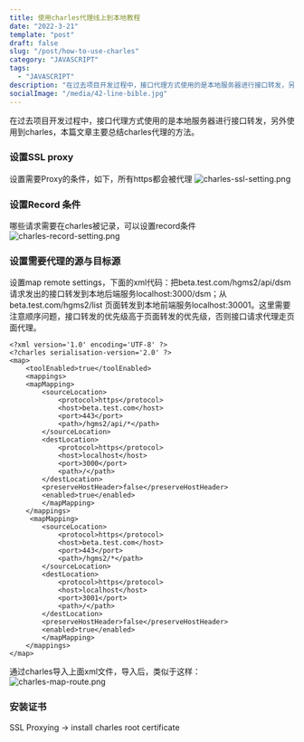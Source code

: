 ```yaml
---
title: 使用charles代理线上到本地教程
date: "2022-3-21"
template: "post"
draft: false
slug: "/post/how-to-use-charles"
category: "JAVASCRIPT"
tags:
  - "JAVASCRIPT"
description: "在过去项目开发过程中，接口代理方式使用的是本地服务器进行接口转发，另外使用到charles，本篇文章主要总结charles代理的方法。 "
socialImage: "/media/42-line-bible.jpg"
---
```


在过去项目开发过程中，接口代理方式使用的是本地服务器进行接口转发，另外使用到charles，本篇文章主要总结charles代理的方法。    

### 设置SSL proxy
设置需要Proxy的条件，如下，所有https都会被代理
![charles-ssl-setting.png](/media/charles-ssl-setting.png)

### 设置Record 条件
哪些请求需要在charles被记录，可以设置record条件
![charles-record-setting.png](/media/charles-record-setting.png)

### 设置需要代理的源与目标源
设置map remote settings，下面的xml代码：把beta.test.com/hgms2/api/dsm 请求发出的接口转发到本地后端服务localhost:3000/dsm；从beta.test.com/hgms2/list 页面转发到本地前端服务localhost:30001。这里需要注意顺序问题，接口转发的优先级高于页面转发的优先级，否则接口请求代理走页面代理。
```
<?xml version='1.0' encoding='UTF-8' ?>
<?charles serialisation-version='2.0' ?>
<map>
    <toolEnabled>true</toolEnabled>
    <mappings>
    <mapMapping>
        <sourceLocation>
            <protocol>https</protocol>
            <host>beta.test.com</host>
            <port>443</port>
            <path>/hgms2/api/*</path>
        </sourceLocation>
        <destLocation>
            <protocol>https</protocol>
            <host>localhost</host>
            <port>3000</port>
            <path>/</path>
        </destLocation>
        <preserveHostHeader>false</preserveHostHeader>
        <enabled>true</enabled>
        </mapMapping>
    </mappings>
     <mapMapping>
        <sourceLocation>
            <protocol>https</protocol>
            <host>beta.test.com</host>
            <port>443</port>
            <path>/hgms2/*</path>
        </sourceLocation>
        <destLocation>
            <protocol>https</protocol>
            <host>localhost</host>
            <port>3001</port>
            <path>/</path>
        </destLocation>
        <preserveHostHeader>false</preserveHostHeader>
        <enabled>true</enabled>
        </mapMapping>
    </mappings>
</map>
```
通过charles导入上面xml文件，导入后，类似于这样：
![charles-map-route.png](/media/charles-map-route.png)

### 安装证书
SSL Proxying -> install charles root certificate

